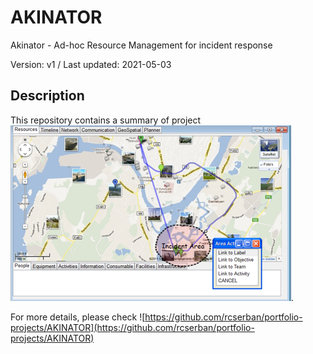 # AKINATOR
Akinator - Ad-hoc Resource Management for incident response

Version: v1 / Last updated: 2021-05-03

## Description

This repository contains a summary of project ![Akinator](img/akinator.png).

For more details, please check ![https://github.com/rcserban/portfolio-projects/AKINATOR](https://github.com/rcserban/portfolio-projects/AKINATOR)